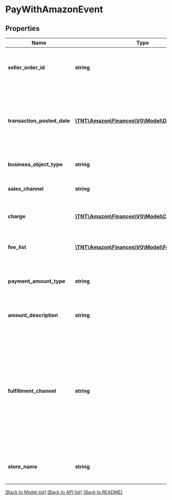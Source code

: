 # PayWithAmazonEvent

## Properties
Name | Type | Description | Notes
------------ | ------------- | ------------- | -------------
**seller_order_id** | **string** | An order identifier that is specified by the seller. | [optional] 
**transaction_posted_date** | [**\TNT\Amazon\Finances\V0\Model\\DateTime**](\DateTime.md) | The date and time when the payment transaction is posted. In ISO 8601 date time format. | [optional] 
**business_object_type** | **string** | The type of business object. | [optional] 
**sales_channel** | **string** | The sales channel for the transaction. | [optional] 
**charge** | [**\TNT\Amazon\Finances\V0\Model\ChargeComponent**](ChargeComponent.md) | The charge associated with the event. | [optional] 
**fee_list** | [**\TNT\Amazon\Finances\V0\Model\FeeComponentList**](FeeComponentList.md) | A list of fees associated with the event. | [optional] 
**payment_amount_type** | **string** | The type of payment.  Possible values:  * Sales | [optional] 
**amount_description** | **string** | A short description of this payment event. | [optional] 
**fulfillment_channel** | **string** | The fulfillment channel.  Possible values:  * AFN - Amazon Fulfillment Network (Fulfillment by Amazon)  * MFN - Merchant Fulfillment Network (self-fulfilled) | [optional] 
**store_name** | **string** | The store name where the event occurred. | [optional] 

[[Back to Model list]](../README.md#documentation-for-models) [[Back to API list]](../README.md#documentation-for-api-endpoints) [[Back to README]](../README.md)


